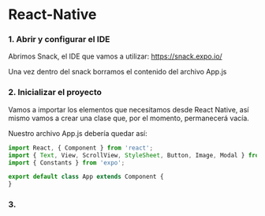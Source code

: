 # React-Native

### 1. Abrir y configurar el IDE

Abrimos Snack, el IDE que vamos a utilizar: https://snack.expo.io/

Una vez dentro del snack borramos el contenido del archivo App.js

### 2. Inicializar el proyecto

Vamos a importar los elementos que necesitamos desde React Native, así mismo vamos a crear una clase que, por el momento, permanecerá vacía.

Nuestro archivo App.js debería quedar así:

```javascript
import React, { Component } from 'react';
import { Text, View, ScrollView, StyleSheet, Button, Image, Modal } from 'react-native';
import { Constants } from 'expo';

export default class App extends Component {
}
```

### 3. 
